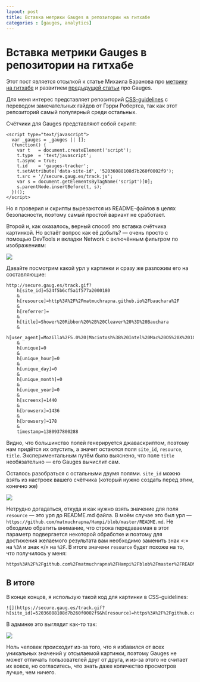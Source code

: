 ```yaml
---
layout: post
title: Вставка метрики Gauges в репозитории на гитхабе
categories : [gauges, analytics]
---
```


Вставка метрики Gauges в репозитории на гитхабе
============================================================

Этот пост является отсылкой к статье Михаила Баранова про [метрику на
гитхабе][1] и развитием [предыдущей статьи][2] про Gauges.

Для меня интерес представляет репозиторий [CSS-guidelines][3] с
переводом замечательных гайдов от Гэрри Робертса, так как этот
репозиторий самый популярный среди остальных.

Счётчики для Gauges представляют собой скрипт:

    <script type="text/javascript">
      var _gauges = _gauges || [];
      (function() {
        var t   = document.createElement('script');
        t.type  = 'text/javascript';
        t.async = true;
        t.id    = 'gauges-tracker';
        t.setAttribute('data-site-id', '52036088108d7b260f0002f9');
        t.src = '//secure.gaug.es/track.js';
        var s = document.getElementsByTagName('script')[0];
        s.parentNode.insertBefore(t, s);
      })();
    </script>

Но я проверил и скрипты вырезаются из README-файлов в целях
безопасности, поэтому самый простой вариант не сработает.

Второй и, как оказалось, верный способ это вставка счётчика картинкой. Но встаёт вопрос как её добыть? — очень просто с помощью DevTools и вкладки Network с включённым фильтром по изображениям:

![][4]

Давайте посмотрим какой урл у картинки и сразу же разложим его на составляющие:

    http://secure.gaug.es/track.gif?
        h[site_id]=524f5b6cf5a1f577a2000180
        &
        h[resource]=http%3A%2F%2Fmatmuchrapna.github.io%2Fbauchara%2F
        &
        h[referrer]=
        &
        h[title]=Shower%20Ribbon%20%2B%20Cleaver%20%3D%20Bauchara
        &
        h[user_agent]=Mozilla%2F5.0%20(Macintosh%3B%20Intel%20Mac%20OS%20X%2010_8_5)%20AppleWebKit%2F537.22%20(KHTML%2C%20like%20Gecko)%20Chrome%2F25.0.1364.172%20YaBrowser%2F1.7.1364.22074%20Safari%2F537.22
        &
        h[unique]=0
        &
        h[unique_hour]=0
        &
        h[unique_day]=0
        &
        h[unique_month]=0
        &
        h[unique_year]=0
        &
        h[screenx]=1440
        &
        h[browserx]=1436
        &
        h[browsery]=178
        &
        timestamp=1380937800288

Видно, что большинство полей генерируется джаваскриптом, поэтому нам придётся их опустить, а значит остаются поля `site_id`, `resource`, `title`. Экспериментальным путём было выяснено, что поле `title` необязательно — его Gauges вычислит сам.

Осталось разобраться с остальными двумя полями. `site_id` можно взять из настроек вашего счётчика (который нужно создать перед этим, конечно же)

![][5]

Нетрудно догадаться, откуда и как нужно взять значение для поля
`resource` — это урл до README.md файла. В моём случае это был урл —
`https://github.com/matmuchrapna/Hampi/blob/master/README.md`. Не
обходимо обратить внимание, что строка передаваемая в этот параметр
подвергается некоторой обработке и поэтому для достижения желаемого
результата вам необходимо заменить знак «:» на `%3A` и знак «/» на
`%2F`. В итоге значени `resource` будет похоже на то, что получилось
у меня:
    
    https%3A%2F%2Fgithub.com%2Fmatmuchrapna%2FHampi%2Fblob%2Fmaster%2FREADME.md

## В итоге

В конце концов, я использую такой код для картинки в CSS-guidelines:

    ![](https://secure.gaug.es/track.gif?h[site_id]=52036088108d7b260f0002f9&h[resource]=https%3A%2F%2Fgithub.com%2Fmatmuchrapna%2FHampi%2Fblob%2Fmaster%2FREADME.md)

В админке это выглядит как-то так:

![][6]

Ноль человек происходит из-за того, что я избавился от всех уникальных значений у отсылаемой картинки, поэтому Gauges не может отличать пользователей друг от друга, и из-за этого не считает их вовсе, но согласитесь, что знать даже количество просмотров лучше, чем ничего.


[1]: http://designnotfound.ru/ya-metrika-on-github-repo/
[2]: /gauges-review/
[3]: https://github.com/matmuchrapna/CSS-Guidelines/blob/master/README%20Russian.md
[4]: http://content.screencast.com/users/yaajing/folders/Jing/media/818f85ab-80d9-4a60-bcb3-739db1aa1690/00000621.png
[5]: http://content.screencast.com/users/yaajing/folders/Jing/media/4f58330d-5895-4520-bfbc-a40bbe93a3b9/00000622.png
[6]: http://content.screencast.com/users/yaajing/folders/Jing/media/895f7aeb-fad7-40a0-a61c-eb46e6c98230/00000623.png